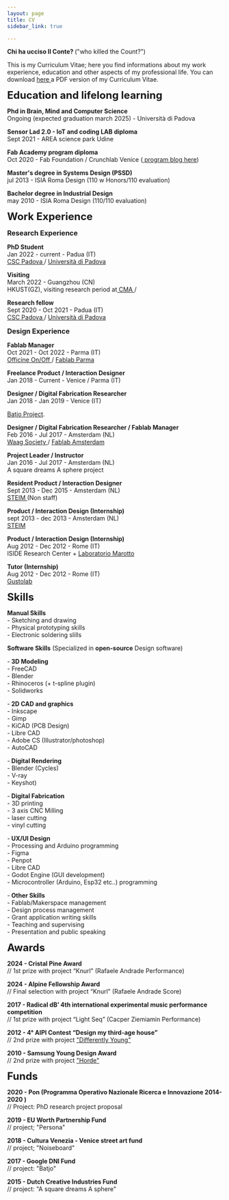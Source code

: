 ```yaml
---
layout: page
title: CV
sidebar_link: true

---
```


<p> <b>Chi ha ucciso Il Conte? </b>
("who killed the Count?")
</p>


<p>
This is my Curriculum Vitae; here you find informations about my work experience, education and other aspects of my professional life. You can download <a href="pdf/nicolo_merendino_cv.pdf" target="_blank" > here </a> a PDF version of my Curriculum Vitae.

</p>

<p> <font size="5"> <b> Education and lifelong learning </b> </font>  </p>

<p>
<b> Phd in Brain, Mind and Computer Science</b> <br>
Ongoing (expected graduation march 2025) - Università di Padova <br>
</p>

<p>
<b> Sensor Lad 2.0 - IoT and coding LAB diploma</b> <br>
Sept 2021 - AREA science park Udine <br>
</p>

<p>
<b> Fab Academy program diploma</b> <br>
Oct 2020 - Fab Foundation / Crunchlab Venice (<a href="http://fabacademy.org/2020/labs/crunchlab/students/nicolo-merendino/" target="_blank"> program blog here</a>) <br>
</p>

<p>
<b> Master's degree in Systems Design (PSSD)</b> <br>
jul 2013 - ISIA Roma Design (110 w Honors/110 evaluation) <br>
</p>

<p>
<b> Bachelor degree in Industrial Design</b> <br>
may 2010 - ISIA Roma Design (110/110 evaluation) <br>
</p>

<p> <font size="5"> <b> Work Experience </b> </font>  </p>

<p> <font size="3"> <b> Research Experience </b> </font>  </p>

<p>
<b> PhD Student </b> <br>
Jan 2022 - current - Padua (IT)
<br><a href="http://csc.dei.unipd.it/" target="_blank" > CSC Padova </a>/ <a href="https://www.unipd.it/" target="_blank" > Università di Padova </a>

</p>

<p>
<b> Visiting </b> <br>
March 2022 - Guangzhou (CN)
<br> HKUST(GZ), visiting research period at<a href="https://cma.hkust-gz.edu.cn/" target="_blank" > CMA </a>/ <a href="https://www.unipd.it/" target="_blank" >  </a>

</p>

<p>
<b> Research fellow </b> <br>
Sept 2020 - Oct 2021 - Padua (IT)
<br><a href="http://csc.dei.unipd.it/" target="_blank" > CSC Padova </a>/ <a href="https://www.unipd.it/" target="_blank" > Università di Padova </a>

</p>

<p> <font size="3"> <b> Design Experience </b> </font>  </p>

<p>
<b> Fablab Manager </b> <br>
Oct 2021 - Oct 2022 - Parma (IT)
<br><a href="https://officineonoff.com/" target="_blank" > Officine On/Off  </a>/ <a href="https://fablabparma.org/" target="_blank" > Fablab Parma </a>

</p>



<p>
<b> Freelance Product / Interaction Designer</b> <br>
Jan 2018 - Current - Venice / Parma (IT) <br>


</p>

<p>
<b> Designer / Digital Fabrication Researcher</b> <br>
Jan 2018 - Jan 2019 - Venice (IT) <br>

<a href="https://batjo.eu/" target="_blank">Batjo Project</a>.  
</p>



<p>
<b> Designer / Digital Fabrication Researcher / Fablab Manager</b> <br>
Feb 2016 - Jul 2017 - Amsterdam (NL)
<br> <a href="https://waag.org/" target="_blank" > Waag Society </a>/ <a href="http://fablab.waag.org/" target="_blank" > Fablab Amsterdam </a>
</p>

<p>
<b> Project Leader / Instructor </b> <br>
Jan 2016 - Jul 2017 - Amsterdam (NL) <br> A square dreams A sphere project  
</p>

<p>
<b> Resident Product / Interaction Designer </b> <br>
Sept 2013 - Dec 2015 - Amsterdam (NL) <br>
 <a href="http://steim.org" target="_blank" > STEIM </a> (Non staff) 
</p>

<p>
<b> Product / Interaction Design (Internship) </b> <br>
sept 2013 - dec 2013 - Amsterdam (NL) <br>
 <a href="http://steim.org" target="_blank" > STEIM </a>  
</p>

<p>
<b> Product / Interaction Design (Internship) </b> <br>
Aug 2012 - Dec 2012 - Rome (IT) <br>
ISIDE Research Center + <a href="http://if.areasciencepark.it/gruppi-di-sviluppo/" target="_blank" > Laboratorio Marotto </a>
</p>

<p>
<b> Tutor (Internship) </b> <br>
Aug 2012 - Dec 2012 - Rome (IT) <br>
 <a href="http://www.gustolab.com/" target="_blank" > Gustolab </a>
</p>



<p> <font size="5"> <b> Skills </b> </font>  </p>

<p><b> Manual Skills</b> <br>- Sketching and drawing <br>- Physical prototyping skills <br> - Electronic soldering slills </p>

 <p><b> Software Skills</b>  (Specialized in <b>open-source</b> Design software) </p>
 <p>-<b> 3D Modeling </b> <br>- FreeCAD <br> - Blender <br>- Rhinoceros (+ t-spline plugin) <br> - Solidworks <br>
 </p>

  <p>-<b> 2D CAD and graphics </b> <br>- Inkscape <br> - Gimp <br>- KiCAD (PCB Design) <br> - Libre CAD <br>- Adobe CS (Illustrator/photoshop) <br> - AutoCAD
 </p>

   <p>-<b> Digital Rendering </b> <br>- Blender (Cycles) <br> - V-ray <br>- Keyshot)
 </p>

 <p>-<b> Digital Fabrication </b> <br>- 3D printing <br> - 3 axis CNC Milling <br>- laser cutting <br>- vinyl cutting
 </p>

  <p>-<b> UX/UI Design </b> <br>- Processing and Arduino programming
 <br> - Figma <br>- Penpot <br> - Libre CAD <br> - Godot Engine (GUI development) <br> - Microcontroller (Arduino, Esp32 etc..) programming
 </p>


  <p>-<b> Other Skills </b> <br>- Fablab/Makerspace management
 <br> - Design process management <br> - Grant application writing skills <br> - Teaching and supervising <br> - Presentation and public speaking
 </p>



<p> <font size="5"> <b> Awards  </b> </font>  </p>

<p>
<b> 2024 - Cristal Pine Award</b> <br>
// 1st prize with project “Knurl” (Rafaele Andrade Performance) <br>  
</p>


<p>
<b> 2024 - Alpine Fellowship Award</b> <br>
// Final selection with project “Knurl” (Rafaele Andrade Score) <br>  
</p>



<p>
<b> 2017 - Radical dB’ 4th international experimental music performance competition</b> <br>
// 1st prize with project “Light Seq” (Cacper Ziemiamin Performance) <br>  
</p>



<p>
<b> 2012 - 4° AIPI Contest “Design my third-age house”</b> <br>
// 2nd prize with project <a href="http://chihauccisoilconte.tumblr.com/post/41110660378" target="_blank">"Differently Young"</a><br> 
</p>

<p>
<b> 2010 - Samsung Young Design Award</b> <br>
// 2nd prize with project <a href="http://chihauccisoilconte.tumblr.com/post/40846851289" target="_blank">"Horde"</a><br>
</p>

<p> <font size="5"> <b> Funds  </b> </font>  </p>

<p>
<b> 2020 - Pon (Programma Operativo Nazionale Ricerca e Innovazione 2014-2020 )</b> <br>
// Project: PhD research project proposal 
 <br>  
</p>

<p>
<b> 2019 - EU Worth Partnership Fund</b> <br>
// project; "Persona" <br>  
</p>

<p>
<b> 2018 - Cultura Venezia - Venice street art fund</b> <br>
// project; "Noiseboard" <br>  
</p>

<p>
<b> 2017 - Google DNI Fund</b> <br>
// project: "Batjo" <br>  
</p>

<p>
<b> 2015 - Dutch Creative Industries Fund</b> <br>
// project: "A square dreams A sphere" <br>  
</p>

<p> <br> </p>
